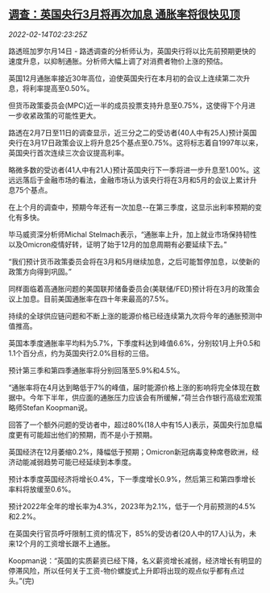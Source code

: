 <!--1644805862000-->
[调查：英国央行3月将再次加息 通胀率将很快见顶](https://cn.reuters.com/article/poll-boe-rate-hike-march-0214-mon-idCNKBS2KJ04B)
------

<div><i>2022-02-14T02:23:25Z</i></div><p>路透班加罗尔月14日 - 路透调查的分析师认为，英国央行将以比先前预期更快的速度升息，以抑制通胀。分析师大幅上调了对消费者物价上涨的预估。</p><p>英国12月通胀率接近30年高位，迫使英国央行在本月初的会议上连续第二次升息，将利率提高至0.50%。</p><p>但货币政策委员会(MPC)近一半的成员投票支持升息至0.75%，这使得下个月进一步收紧政策的可能性更大。</p><p>路透在2月7日至11日的调查显示，近三分之二的受访者(40人中有25人)预计英国央行在3月17日政策会议上将升息25个基点至0.75%。这将标志着自1997年以来，英国央行首次连续三次会议提高利率。</p><p>略微多数的受访者(41人中有21人)预计英国央行下一季将进一步升息至1.00%。这远远落后于金融市场的看法，金融市场认为该央行将在3月和5月的会议上累计升息75个基点。</p><p>在上个月的调查中，预期今年还有一次加息--在第三季度，这显示出利率预期的变化有多快。</p><p>毕马威资深分析师Michal Stelmach表示，“通胀率上升，加上就业市场保持韧性以及Omicron疫情好转，证明了始于12月的加息周期有必要延续下去。”</p><p>“我们预计货币政策委员会将在3月和5月继续加息，之后可能暂停加息，以使新的政策方向得到巩固。”</p><p>同样面临着高通胀问题的美国联邦储备委员会(美联储/FED)预计将在3月的政策会议上加息。目前美国通胀率在四十年来最高的7.5%。</p><p>持续的全球供应链问题和不断上涨的能源价格已经连续第九次将今年的通胀预测中值推高。</p><p>英国本季度通胀率平均料为5.7%，下季度料达到峰值6.6%，分别较1月上升0.5和1.1个百分点，约为英国央行2.0%目标的三倍。</p><p>预计第三季和第四季通胀率将分别回落至5.9%和4.5%。</p><p>“通胀率将在4月达到略低于7%的峰值，届时能源价格上涨的影响将完全体现在数据中。今年下半年，供应面的通胀压力应该会有所缓解，”荷兰合作银行高级宏观策略师Stefan Koopman说。</p><p>回答了一个额外问题的受访者中，超过80%(18人中有15人)表示，英国央行加息幅度更有可能超出他们的预期，而不是小于预期。</p><p>英国经济在12月萎缩0.2%，降幅低于预期；Omicron新冠病毒变种席卷欧洲，经济动能减弱趋势可能已经延续到本季度。</p><p>预计本季度英国经济将增长0.4%，下一季度增长0.9%，然后第三和第四季增长率料将放缓至0.6%。</p><p>预计2022年全年的增长率为4.3%，2023年为2.1%，低于一个月前预测的4.5%和2.2%。</p><p>在英国央行官员呼吁限制工资的情况下，85%的受访者(20人中的17人)认为，未来12个月的工资增长跟不上通胀。</p><p>Koopman说：“英国的实质薪资已经下降，名义薪资增长减弱，经济增长有明显的停滞风险，所以任何关于工资-物价螺旋式上升即将出现的观点似乎都有点过头。”(完)</p>
